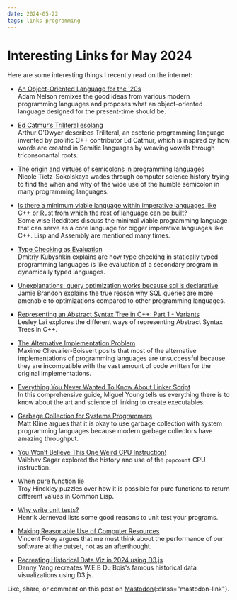 ```yaml
---
date: 2024-05-22
tags: links programming
---
```


# Interesting Links for May 2024

Here are some interesting things I recently read on the internet:

- [An Object-Oriented Language for the '20s](https://web.archive.org/web/3/https://adam.nels.onl/blog/an-oo-languge-for-the-20s/) \
Adam Nelson remixes the good ideas from various modern programming languages and proposes what an object-oriented language designed for the present-time should be.

- [Ed Catmur’s Triliteral esolang](https://web.archive.org/web/3/https://quuxplusone.github.io/blog/2024/03/31/ed-catmurs-triliteral/) \
Arthur O’Dwyer describes Triliteral, an esoteric programming language invented by prolific C++ contributor Ed Catmur, which is inspired by how words are created in Semitic languages by weaving vowels through triconsonantal roots.

- [The origin and virtues of semicolons in programming languages](https://web.archive.org/web/3/https://ntietz.com/blog/researching-why-we-use-semicolons-as-statement-terminators/) \
Nicole Tietz-Sokolskaya wades through computer science history trying to find the when and why of the wide use of the humble semicolon in many programming languages.

- [Is there a minimum viable language within imperative languages like C++ or Rust from which the rest of language can be built?](https://web.archive.org/web/20240517073857/https://old.reddit.com/r/ProgrammingLanguages/comments/1cm8m9o/is_there_a_minimum_viable_language_within/) \
Some wise Redditors discuss the minimal viable programming language that can serve as a core language for bigger imperative languages like C++. Lisp and Assembly are mentioned many times.

- [Type Checking as Evaluation](https://web.archive.org/web/3/https://kubyshkin.name/posts/type-checking-as-evaluation/) \
Dmitriy Kubyshkin explains are how type checking in statically typed programming languages is like evaluation of a secondary program in dynamically typed languages.

- [Unexplanations: query optimization works because sql is declarative](https://web.archive.org/web/3/https://www.scattered-thoughts.net/writing/unexplanations-sql-declarative/) \
Jamie Brandon explains the true reason why SQL queries are more amenable to optimizations compared to other programming languages.

- [Representing an Abstract Syntax Tree in C++: Part 1 - Variants](https://web.archive.org/web/3/https://www.lesleylai.info/en/ast-in-cpp-part-1-variant) \
Lesley Lai explores the different ways of representing Abstract Syntax Trees in C++.

- [The Alternative Implementation Problem](https://web.archive.org/web/3/https://pointersgonewild.com/2024/04/20/the-alternative-implementation-problem/) \
Maxime Chevalier-Boisvert posits that most of the alternative implementations of programming languages are unsuccessful because they are incompatible with the vast amount of code written for the original implementations.

- [Everything You Never Wanted To Know About Linker Script](https://web.archive.org/web/3/https://mcyoung.xyz/2021/06/01/linker-script/) \
In this comprehensive guide, Miguel Young tells us everything there is to know about the art and science of linking to create executables.

- [Garbage Collection for Systems Programmers](https://web.archive.org/web/3/https://bitbashing.io/gc-for-systems-programmers.html) \
Matt Kline argues that it is okay to use garbage collection with system programming languages because modern garbage collectors have amazing throughput.

- [You Won’t Believe This One Weird CPU Instruction!](https://web.archive.org/web/3/https://vaibhavsagar.com/blog/2019/09/08/popcount/) \
Vaibhav Sagar explored the history and use of the `popcount` CPU instruction.

- [When pure function lie](https://web.archive.org/web/3/https://coredumped.dev/2021/04/07/when-pure-function-lie/) \
Troy Hinckley puzzles over how it is possible for pure functions to return different values in Common Lisp.

- [Why write unit tests?](https://web.archive.org/web/20240522104922/https://henko.net/blog/why-write-unit-tests/) \
Henrik Jernevad lists some good reasons to unit test your programs.

- [Making Reasonable Use of Computer Resources](https://web.archive.org/web/3/https://vfoley.xyz/reasonable-use/) \
Vincent Foley argues that me must think about the performance of our software at the outset, not as an afterthought.

- [Recreating Historical Data Viz in 2024 using D3.js](https://web.archive.org/web/20240522105655/https://yangdanny97.github.io/blog/2024/04/26/dubois-challenge) \
Danny Yang recreates W.E.B Du Bois's famous historical data visualizations using D3.js.

Like, share, or comment on this post on [Mastodon](https://fantastic.earth/@abnv/112485258469122899){:class="mastodon-link"}.
